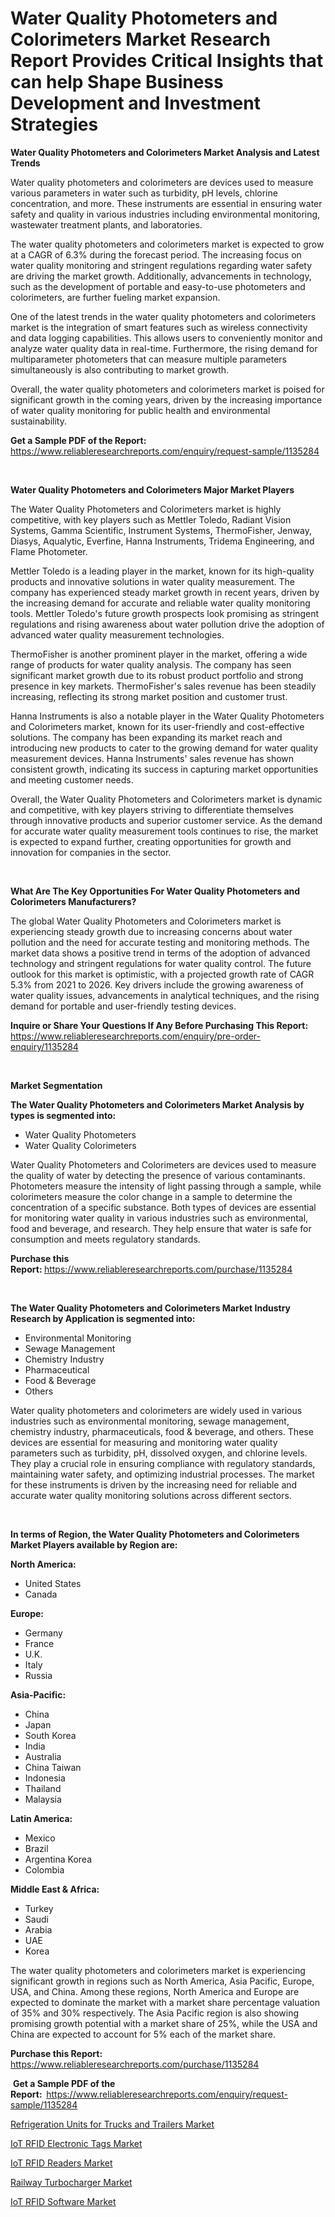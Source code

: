 <p><h1>Water Quality Photometers and Colorimeters Market Research Report Provides Critical Insights that can help Shape Business Development and Investment Strategies</h1></p><p><strong>Water Quality Photometers and Colorimeters Market Analysis and Latest Trends</strong></p>
<p><p>Water quality photometers and colorimeters are devices used to measure various parameters in water such as turbidity, pH levels, chlorine concentration, and more. These instruments are essential in ensuring water safety and quality in various industries including environmental monitoring, wastewater treatment plants, and laboratories.</p><p>The water quality photometers and colorimeters market is expected to grow at a CAGR of 6.3% during the forecast period. The increasing focus on water quality monitoring and stringent regulations regarding water safety are driving the market growth. Additionally, advancements in technology, such as the development of portable and easy-to-use photometers and colorimeters, are further fueling market expansion.</p><p>One of the latest trends in the water quality photometers and colorimeters market is the integration of smart features such as wireless connectivity and data logging capabilities. This allows users to conveniently monitor and analyze water quality data in real-time. Furthermore, the rising demand for multiparameter photometers that can measure multiple parameters simultaneously is also contributing to market growth.</p><p>Overall, the water quality photometers and colorimeters market is poised for significant growth in the coming years, driven by the increasing importance of water quality monitoring for public health and environmental sustainability.</p></p>
<p><strong>Get a Sample PDF of the Report:&nbsp;</strong> <a href="https://www.reliableresearchreports.com/enquiry/request-sample/1135284">https://www.reliableresearchreports.com/enquiry/request-sample/1135284</a></p>
<p>&nbsp;</p>
<p><strong>Water Quality Photometers and Colorimeters Major Market Players</strong></p>
<p><p>The Water Quality Photometers and Colorimeters market is highly competitive, with key players such as Mettler Toledo, Radiant Vision Systems, Gamma Scientific, Instrument Systems, ThermoFisher, Jenway, Diasys, Aqualytic, Everfine, Hanna Instruments, Tridema Engineering, and Flame Photometer.</p><p>Mettler Toledo is a leading player in the market, known for its high-quality products and innovative solutions in water quality measurement. The company has experienced steady market growth in recent years, driven by the increasing demand for accurate and reliable water quality monitoring tools. Mettler Toledo's future growth prospects look promising as stringent regulations and rising awareness about water pollution drive the adoption of advanced water quality measurement technologies.</p><p>ThermoFisher is another prominent player in the market, offering a wide range of products for water quality analysis. The company has seen significant market growth due to its robust product portfolio and strong presence in key markets. ThermoFisher's sales revenue has been steadily increasing, reflecting its strong market position and customer trust.</p><p>Hanna Instruments is also a notable player in the Water Quality Photometers and Colorimeters market, known for its user-friendly and cost-effective solutions. The company has been expanding its market reach and introducing new products to cater to the growing demand for water quality measurement devices. Hanna Instruments' sales revenue has shown consistent growth, indicating its success in capturing market opportunities and meeting customer needs.</p><p>Overall, the Water Quality Photometers and Colorimeters market is dynamic and competitive, with key players striving to differentiate themselves through innovative products and superior customer service. As the demand for accurate water quality measurement tools continues to rise, the market is expected to expand further, creating opportunities for growth and innovation for companies in the sector.</p></p>
<p>&nbsp;</p>
<p><strong>What Are The Key Opportunities For Water Quality Photometers and Colorimeters Manufacturers?</strong></p>
<p><p>The global Water Quality Photometers and Colorimeters market is experiencing steady growth due to increasing concerns about water pollution and the need for accurate testing and monitoring methods. The market data shows a positive trend in terms of the adoption of advanced technology and stringent regulations for water quality control. The future outlook for this market is optimistic, with a projected growth rate of CAGR 5.3% from 2021 to 2026. Key drivers include the growing awareness of water quality issues, advancements in analytical techniques, and the rising demand for portable and user-friendly testing devices.</p></p>
<p><strong>Inquire or Share Your Questions If Any Before Purchasing This Report:</strong> <a href="https://www.reliableresearchreports.com/enquiry/pre-order-enquiry/1135284">https://www.reliableresearchreports.com/enquiry/pre-order-enquiry/1135284</a></p>
<p>&nbsp;</p>
<p><strong>Market Segmentation</strong></p>
<p><strong>The Water Quality Photometers and Colorimeters Market Analysis by types is segmented into:</strong></p>
<p><ul><li>Water Quality Photometers</li><li>Water Quality Colorimeters</li></ul></p>
<p><p>Water Quality Photometers and Colorimeters are devices used to measure the quality of water by detecting the presence of various contaminants. Photometers measure the intensity of light passing through a sample, while colorimeters measure the color change in a sample to determine the concentration of a specific substance. Both types of devices are essential for monitoring water quality in various industries such as environmental, food and beverage, and research. They help ensure that water is safe for consumption and meets regulatory standards.</p></p>
<p><strong>Purchase this Report:&nbsp;</strong><a href="https://www.reliableresearchreports.com/purchase/1135284">https://www.reliableresearchreports.com/purchase/1135284</a></p>
<p>&nbsp;</p>
<p><strong>The Water Quality Photometers and Colorimeters Market Industry Research by Application is segmented into:</strong></p>
<p><ul><li>Environmental Monitoring</li><li>Sewage Management</li><li>Chemistry Industry</li><li>Pharmaceutical</li><li>Food & Beverage</li><li>Others</li></ul></p>
<p><p>Water quality photometers and colorimeters are widely used in various industries such as environmental monitoring, sewage management, chemistry industry, pharmaceuticals, food & beverage, and others. These devices are essential for measuring and monitoring water quality parameters such as turbidity, pH, dissolved oxygen, and chlorine levels. They play a crucial role in ensuring compliance with regulatory standards, maintaining water safety, and optimizing industrial processes. The market for these instruments is driven by the increasing need for reliable and accurate water quality monitoring solutions across different sectors.</p></p>
<p>&nbsp;</p>
<p><strong>In terms of Region, the Water Quality Photometers and Colorimeters Market Players available by Region are:</strong></p>
<p>
    <p> <strong> North America: </strong>
        <ul>
            <li>United States</li>
            <li>Canada</li>
        </ul>
        </p> 
    <p> <strong> Europe: </strong>
        <ul>
            <li>Germany</li>
            <li>France</li>
            <li>U.K.</li>
            <li>Italy</li>
            <li>Russia</li>
        </ul>
        </p> 
    <p> <strong> Asia-Pacific: </strong>
        <ul>
            <li>China</li>
            <li>Japan</li>
            <li>South Korea</li>
            <li>India</li>
            <li>Australia</li>
            <li>China Taiwan</li>
            <li>Indonesia</li>
            <li>Thailand</li>
            <li>Malaysia</li>
        </ul>
        </p> 
    <p> <strong> Latin America: </strong>
        <ul>
            <li>Mexico</li>
            <li>Brazil</li>
            <li>Argentina Korea</li>
            <li>Colombia</li>
        </ul>
        </p> 
    <p> <strong> Middle East & Africa: </strong>
        <ul>
            <li>Turkey</li>
            <li>Saudi</li>
            <li>Arabia</li>
            <li>UAE</li>
            <li>Korea</li>
        </ul>
    </p>
    </p>
<p><p>The water quality photometers and colorimeters market is experiencing significant growth in regions such as North America, Asia Pacific, Europe, USA, and China. Among these regions, North America and Europe are expected to dominate the market with a market share percentage valuation of 35% and 30% respectively. The Asia Pacific region is also showing promising growth potential with a market share of 25%, while the USA and China are expected to account for 5% each of the market share.</p></p>
<p><strong>Purchase this Report: </strong><a href="https://www.reliableresearchreports.com/purchase/1135284">https://www.reliableresearchreports.com/purchase/1135284</a></p>
<p>&nbsp;<strong>Get a Sample PDF of the Report:&nbsp;&nbsp;</strong><a href="https://www.reliableresearchreports.com/enquiry/request-sample/1135284">https://www.reliableresearchreports.com/enquiry/request-sample/1135284</a></p>
<p><strong></strong></p>
<p><p><a href="https://issuu.com/reportprime-2/docs/refrigeration-units-for-trucks-and-trailers-market">Refrigeration Units for Trucks and Trailers Market</a></p><p><a href="https://github.com/RoccoManning/Market-Research-Report-List-3/blob/main/iot-rfid-electronic-tags-market.md">IoT RFID Electronic Tags Market</a></p><p><a href="https://github.com/edytherolanlouisejk1miz0wig/Market-Research-Report-List-1/blob/main/iot-rfid-readers-market.md">IoT RFID Readers Market</a></p><p><a href="https://issuu.com/reportprime-2/docs/railway-turbocharger-market-size-2030.pptx">Railway Turbocharger Market</a></p><p><a href="https://github.com/gulaimolin/Market-Research-Report-List-3/blob/main/iot-rfid-software-market.md">IoT RFID Software Market</a></p></p>